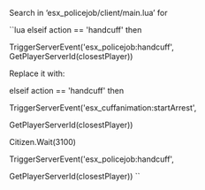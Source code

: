 Search in ‘esx_policejob/client/main.lua’ for

``lua
elseif action == 'handcuff' then

TriggerServerEvent('esx_policejob:handcuff', GetPlayerServerId(closestPlayer))


Replace it with:

elseif action == 'handcuff' then

TriggerServerEvent('esx_cuffanimation:startArrest',

GetPlayerServerId(closestPlayer))

Citizen.Wait(3100)

TriggerServerEvent('esx_policejob:handcuff',

GetPlayerServerId(closestPlayer))
``
